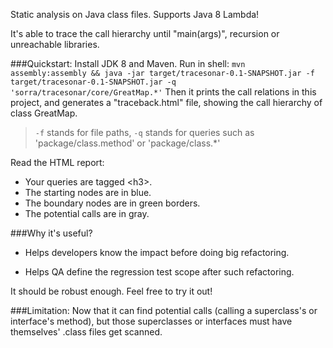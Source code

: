 Static analysis on Java class files. Supports Java 8 Lambda!

It's able to trace the call hierarchy until "main(args)", recursion or unreachable libraries.

###Quickstart:
Install JDK 8 and Maven.
Run in shell:
`mvn assembly:assembly && java -jar target/tracesonar-0.1-SNAPSHOT.jar -f target/tracesonar-0.1-SNAPSHOT.jar -q 'sorra/tracesonar/core/GreatMap.*'`
Then it prints the call relations in this project, and generates a "traceback.html" file, showing the call hierarchy of class GreatMap.
> `-f` stands for file paths, `-q` stands for queries such as 'package/class.method' or 'package/class.*'

Read the HTML report:
- Your queries are tagged \<h3\>.
- The starting nodes are in blue.
- The boundary nodes are in green borders.
- The potential calls are in gray.

###Why it's useful?
- Helps developers know the impact before doing big refactoring.

- Helps QA define the regression test scope after such refactoring.

It should be robust enough. Feel free to try it out!

###Limitation:
Now that it can find potential calls (calling a superclass's or interface's method), but those superclasses or interfaces must have themselves' .class files get scanned.
